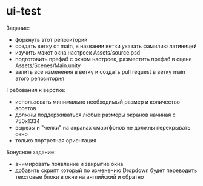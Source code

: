 # ui-test

Задание:
* форкнуть этот репозиторий
* создать ветку от main, в названии ветки указать фамилию латиницей
* изучить макет окна настроек Assets/source.psd
* подготовить префаб с окном настроек, разместить префаб в сцене Assets/Scenes/Main.unity
* залить все изменения в ветку и создать pull request в ветку main этого репозитория

Требования к верстке:
* использовать минимально необходимый размер и количество ассетов
* должны поддерживаться любые размеры экранов начиная с 750x1334
* вырезы и "челки" на экранах смартфонов не должны перекрывать окно
* только портретная ориентация

Бонусное задание:
* анимировать появление и закрытие окна
* добавить скрипт который по изменению Dropdown будет переводить текстовые блоки в окне на английский и обратно
